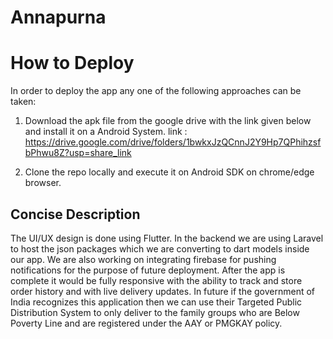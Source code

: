 # Annapurna

# How to Deploy
In order to deploy the app any one of the following approaches can be taken:
1. Download the apk file from the google drive with the link given below and install it on a Android System.
       link :  https://drive.google.com/drive/folders/1bwkxJzQCnnJ2Y9Hp7QPhihzsfbPhwu8Z?usp=share_link
       
2. Clone the repo locally and execute it on Android SDK on chrome/edge browser.


## Concise Description
The UI/UX design is done using Flutter. In the backend we are using Laravel to host the json packages which we are converting to dart models inside our app. We are also working on integrating firebase for pushing notifications for the purpose of future deployment. After the app is complete it would be fully responsive with the ability to track and store order history and with live delivery updates. In future if the government of India recognizes this application then we can use their Targeted Public Distribution System to only deliver to the family groups who are Below Poverty Line and are registered under the AAY or PMGKAY policy. 







